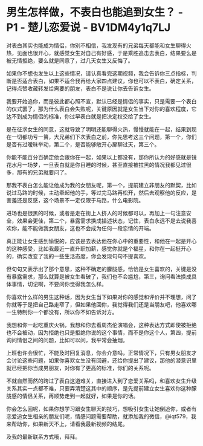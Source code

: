 # 男生怎样做，不表白也能追到女生？ - P1 - 楚儿恋爱说 - BV1DM4y1q7LJ

对表白其实也能成为情侣，你别不相信，我发现有的兄弟每天都能和女生聊得火热，见面也很开心，就感觉女生对自己有好感，于是乘胜追击去表白，结果要么是被无情拒绝，要么就是同意了，过几天女生又反悔了。

如果你不想也发生以上这些情况，请认真看完这期视频，我会告诉你三点指标，判断是否适合表白，如果不适合我再给大家四点建议，你也可以不表白，确定关系，记得点赞收藏转发给需要的朋友，表白不是说让你去告诉女生。

我要开始追你，而是彼此都心照不宣，默认已经是情侣的事实，只是需要一个表白的仪式罢了，那为什么表白会失败呢，关键原因就是女生当下对你的喜欢程度，它达不到成为情侣的标准，你过早表白就是把决定权交给了女生。

是在征求女生的同意，这就导致了明明还能聊得火热，慢慢就能在一起，结果到现在一切都功亏一篑，大兄弟们下次表白之前，你先思考这三个问题，第一个，你们是否有过暧昧举动，第二个，是否能够敞开心扉聊过天，第三个。

你能不能百分百确定他会跟你在一起，如果以上都没有，那你所认为的好感就是镜花水月一场梦，一旦表白就是你目睡的时候，甚至直接被拉黑的情况我都见过很多，那有的兄弟就要问了。

那我不表白怎么能让他成为我的女朋友呢，第一个，提前建立非朋友的默契，比如说过马路的时候，主动牵起他的手，等过完马路再松开，然后去观察他的反应，是害羞还是反感，这个场景不一定仅限于马路，什么电影院。

进场也是很黑的时候，或者是走在街上人挤人的时候都可以，再加上一句注意安全，效果会更佳，第二个，暴露需求换成描述状态，记住，表白永远不是去说我喜欢你，能不能做我女朋友，这也不会成为任何一段恋情的开端。

真正能让女生感到愉悦的，应该是去表达他在你心中的重要性，和他在一起是开心的这种感受，比如我最近一直升职加薪，感觉你就是个福星，和你在一起挺开心的，确实改变了我的一些生活态度，你会发现句句不提喜欢。

但句句又表示出了那个意思，这种不确定的朦胧感，恰恰是女生喜欢的，关键是没有暴露需求，那么就算是被女生看破了，我们也不会尴尬，第三，询问看法换成具体事情，切记啊，不要问你觉得我怎么样。

你喜欢什么样的男生这种话，因为女生当下如果对你的感觉和评价并不理想，问了你就等于是把自己路走窄了，但如果他回你，我觉得我们还是当朋友吧，他喜欢哪一生特制你一个都没有，所以你不如告诉对方。

我想和你一起吃重庆火锅，我想和你去看周杰伦演唱会，这种表达方式即使被拒绝也不会被动，因为拒绝也只是拒绝你说的这个事情，而不是你这个人，第四，提前询问情侣之间的问题，比如可以问，我平常会抽烟。

上班也许会很忙，不能及时回复消息，你会介意吗，正常情况下，只有男女朋友才会讨论这些问题，如果你喜欢女生没有回避，还给你提出了建议，那他的潜意识里就已经把你当成男朋友，对你有了更高的标准，你们的关系呢。

不就自然而然的跨过了表白这道难关，直接进入到了恋爱关系吗，和喜欢女生升级关系其实一点都不难，只要弄清楚这其中的顺序，是先提前建立女生喜欢你这种朦胧感的情侣关系，再顺势走到一起就好，如果是你的话。

你会怎么回呢，如果你想学习跟女生聊天的技巧，想吸引女生让她倒追你，或者有恋爱追女生相亲的朋友们呢，情感问题需要帮助，就添加我的微信，@iqt579，我来帮助你，如果新天不上，请看我最新视频的结尾。

及我的最新联系方式哦，拜拜。